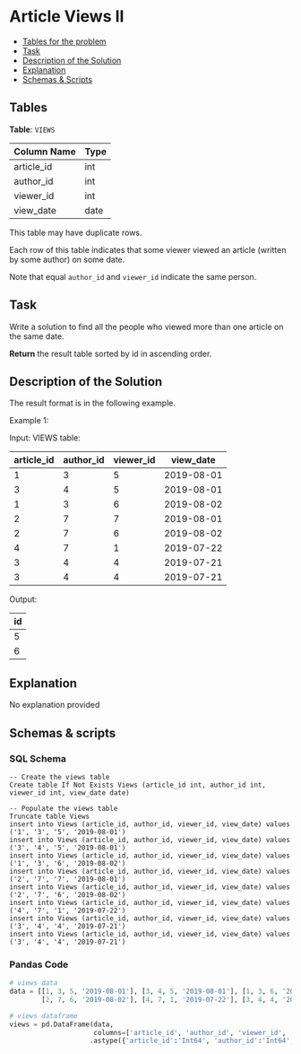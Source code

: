 # Article Views II

- [Tables for the problem](#tables)
- [Task](#task)
- [Description of the Solution](#description-of-the-solution)
- [Explanation](#explanation)
- [Schemas & Scripts](#schemas--scripts)

## Tables 

**Table**: `VIEWS`

| Column Name | Type |
|-------------|------|
| article_id  | int  |
| author_id   | int  |
| viewer_id   | int  |
| view_date   | date |

This table may have duplicate rows.

Each row of this table indicates that some viewer viewed an article (written by some author) on some date. 

Note that equal `author_id` and `viewer_id` indicate the same person.

## Task

Write a solution to find all the people who viewed more than one article on the same date.

**Return** the result table sorted by id in ascending order.

## Description of the Solution ##

The result format is in the following example.

Example 1:

Input: 
VIEWS table:

| article_id | author_id | viewer_id | view_date  |
|------------|-----------|-----------|------------|
| 1          | 3         | 5         | 2019-08-01 |
| 3          | 4         | 5         | 2019-08-01 |
| 1          | 3         | 6         | 2019-08-02 |
| 2          | 7         | 7         | 2019-08-01 |
| 2          | 7         | 6         | 2019-08-02 |
| 4          | 7         | 1         | 2019-07-22 |
| 3          | 4         | 4         | 2019-07-21 |
| 3          | 4         | 4         | 2019-07-21 |

Output: 

| id  |
|-----|
| 5   |
| 6   |

## Explanation ##

No explanation provided

## Schemas & scripts

### SQL Schema

```genericsql
-- Create the views table
Create table If Not Exists Views (article_id int, author_id int, viewer_id int, view_date date)
    
-- Populate the views table
Truncate table Views
insert into Views (article_id, author_id, viewer_id, view_date) values ('1', '3', '5', '2019-08-01')
insert into Views (article_id, author_id, viewer_id, view_date) values ('3', '4', '5', '2019-08-01')
insert into Views (article_id, author_id, viewer_id, view_date) values ('1', '3', '6', '2019-08-02')
insert into Views (article_id, author_id, viewer_id, view_date) values ('2', '7', '7', '2019-08-01')
insert into Views (article_id, author_id, viewer_id, view_date) values ('2', '7', '6', '2019-08-02')
insert into Views (article_id, author_id, viewer_id, view_date) values ('4', '7', '1', '2019-07-22')
insert into Views (article_id, author_id, viewer_id, view_date) values ('3', '4', '4', '2019-07-21')
insert into Views (article_id, author_id, viewer_id, view_date) values ('3', '4', '4', '2019-07-21')
```

### Pandas Code

```python
# views data
data = [[1, 3, 5, '2019-08-01'], [3, 4, 5, '2019-08-01'], [1, 3, 6, '2019-08-02'], [2, 7, 7, '2019-08-01'], 
        [2, 7, 6, '2019-08-02'], [4, 7, 1, '2019-07-22'], [3, 4, 4, '2019-07-21'], [3, 4, 4, '2019-07-21']]

# views dataframe
views = pd.DataFrame(data, 
                     columns=['article_id', 'author_id', 'viewer_id', 'view_date']) \
                    .astype({'article_id':'Int64', 'author_id':'Int64', 'viewer_id':'Int64', 'view_date':'datetime64[ns]'})
```